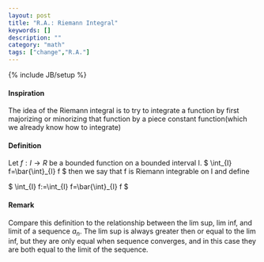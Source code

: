 ```yaml
---
layout: post
title: "R.A.: Riemann Integral"
keywords: []
description: ""
category: "math"
tags: ["change","R.A."]
---
```

{% include JB/setup %}

#### Inspiration
The idea of the Riemann integral is to try to integrate a function by first
majorizing or minorizing that function by a piece constant function(which we
already know how to integrate)

#### Definition
Let $f: I \rightarrow R$ be a bounded function on a bounded interval I.
$
\int_{I} f=\bar{\int}_{I} f
$
then we say that f is Riemann integrable on I and define

$
\int_{I} f:=\int_{I} f=\bar{\int}_{I} f
$


#### Remark
Compare this definition to the relationship between the lim sup, lim inf, and
limit of a sequence $a_n$. The lim sup is always greater then or equal to the
lim inf, but they are only equal when sequence converges, and in this case they
are both equal to the limit of the sequence.



